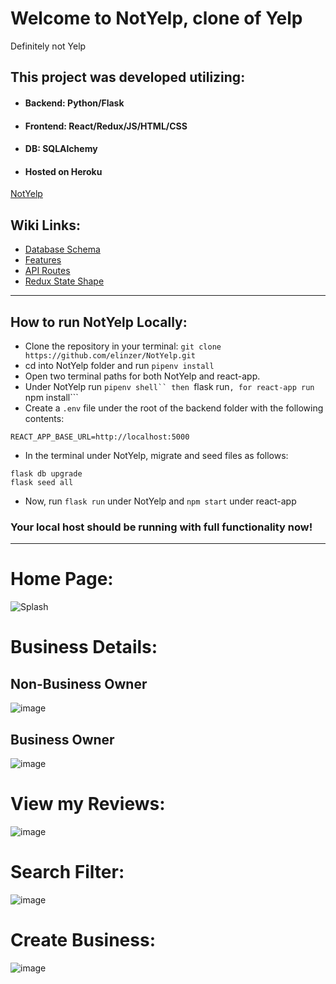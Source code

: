 # Welcome to NotYelp, clone of Yelp
Definitely not Yelp

## This project was developed utilizing:

* ####  Backend: Python/Flask

* #### Frontend: React/Redux/JS/HTML/CSS

* #### DB: SQLAlchemy

* ####  Hosted on Heroku
[NotYelp](https://notyelp.herokuapp.com/)

## Wiki Links:

* [Database Schema](https://github.com/elinzer/NotYelp/wiki/DB-Schema)
* [Features](https://github.com/elinzer/NotYelp/wiki/User-Stories)
* [API Routes](https://github.com/elinzer/NotYelp/wiki/API-Routes)
* [Redux State Shape](https://github.com/elinzer/NotYelp/wiki/Redux-State-Shape)

***

## How to run NotYelp Locally:
* Clone the repository in your terminal: ```git clone https://github.com/elinzer/NotYelp.git```
* cd into NotYelp folder and run ```pipenv install```
* Open two terminal paths for both NotYelp and react-app.
* Under NotYelp run ```pipenv shell`` then ```flask run```, for react-app run ```npm install```
* Create a ```.env``` file under the root of the backend folder with the following contents:
```
REACT_APP_BASE_URL=http://localhost:5000
```
* In the terminal under NotYelp, migrate and seed files as follows:
```
flask db upgrade
flask seed all
```
* Now, run ```flask run``` under NotYelp and ```npm start``` under react-app

### Your local host should be running with full functionality now!

***

# Home Page:

![Splash](https://user-images.githubusercontent.com/93215380/191871014-40ad0e94-4044-45bb-9a24-72f26f08209a.PNG)

# Business Details:
## Non-Business Owner
![image](https://user-images.githubusercontent.com/93215380/192047087-b22e375c-f10c-4876-8204-996a8266e60c.png)
## Business Owner
![image](https://user-images.githubusercontent.com/93215380/192047216-3dd0a196-d7e0-4628-b8d6-a5a4c20087e6.png)


# View my Reviews:
![image](https://user-images.githubusercontent.com/93215380/192047485-781736b7-6d7f-430f-9282-79fad748c977.png)

# Search Filter:
![image](https://user-images.githubusercontent.com/101891232/191640089-a0a2ef0d-c1af-4597-89fb-b35f1403c4b3.png)

# Create Business:
![image](https://user-images.githubusercontent.com/93215380/192047855-9a5f22ee-d22f-4f80-942c-a0a392f87f0b.png)
